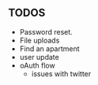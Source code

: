## TODOS

- Password reset.
- File uploads
- Find an apartment
- user update
- oAuth flow
  - issues with twitter

